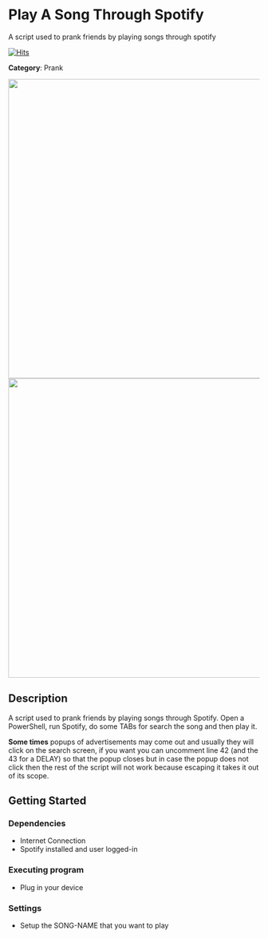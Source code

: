 # Play A Song Through Spotify

A script used to prank friends by playing songs through spotify

[![Hits](https://hits.seeyoufarm.com/api/count/incr/badge.svg?url=https%3A%2F%2Fgithub.com%2Faleff-github%2Fmy-flipper-shits&count_bg=%233C3C3C&title_bg=%233C3C3C&icon=linux.svg&icon_color=%23FFFFFF&title=views&edge_flat=false)](https://github.com/aleff-github/my-flipper-shits)

**Category**: Prank

<div align=center>

<img src="https://github.com/aleff-github/my-flipper-shits/blob/main/img/logo-repository-2_0.gif" width="600" /><br><img src="https://github.com/aleff-github/my-flipper-shits/blob/main/img/DISCLAIMER.png" width="600" />

</div>

## Description

A script used to prank friends by playing songs through Spotify. Open a PowerShell, run Spotify, do some TABs for search the song and then play it.

**Some times** popups of advertisements may come out and usually they will click on the search screen, if you want you can uncomment line 42 (and the 43 for a DELAY) so that the popup closes but in case the popup does not click then the rest of the script will not work because escaping it takes it out of its scope.

## Getting Started

### Dependencies

* Internet Connection
* Spotify installed and user logged-in

### Executing program

* Plug in your device

### Settings

- Setup the SONG-NAME that you want to play
